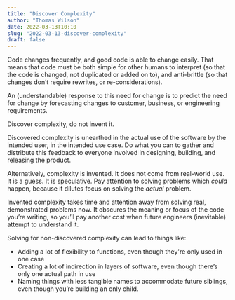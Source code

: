 ```yaml
---
title: "Discover Complexity"
author: "Thomas Wilson"
date: 2022-03-13T10:10
slug: "2022-03-13-discover-complexity"
draft: false
---
```


Code changes frequently, and good code is able to change easily.  That means that code must be both simple for other humans to interpret (so that the code is changed, not duplicated or added on to), and anti-brittle (so that changes don’t require rewrites, or re-considerations).

An (understandable) response to this need for change is to predict the need for change by forecasting changes to customer, business, or engineering requirements. 

Discover complexity, do not invent it. 

Discovered complexity is unearthed in the actual use of the software by the intended user, in the intended use case.  Do what you can to gather and distribute this feedback to everyone involved in designing, building, and releasing the product.

Alternatively, complexity is invented.  It does not come from real-world use.  It is a guess.  It is speculative.  Pay attention to solving problems which *could* happen, because it dilutes focus on solving the *actual* problem.  

Invented complexity takes time and attention away from solving real, demonstrated problems now.  It obscures the meaning or focus of the code you’re writing, so you’ll pay another cost when future engineers (inevitable) attempt to understand it. 

Solving for non-discovered complexity can lead to things like: 


- Adding a lot of flexibility to functions, even though they're only used in one case
- Creating a lot of indirection in layers of software, even though there’s only one actual path in use
- Naming things with less tangible names to accommodate future siblings, even though you’re building an only child.

